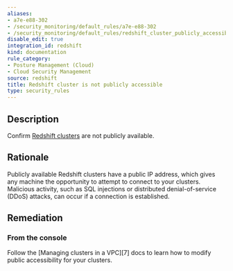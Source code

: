 ```yaml
---
aliases:
- a7e-e88-302
- /security_monitoring/default_rules/a7e-e88-302
- /security_monitoring/default_rules/redshift_cluster_publicly_accessible
disable_edit: true
integration_id: redshift
kind: documentation
rule_category:
- Posture Management (Cloud)
- Cloud Security Management
source: redshift
title: Redshift cluster is not publicly accessible
type: security_rules
---
```


## Description

Confirm [Redshift clusters][1] are not publicly available.

## Rationale

Publicly available Redshift clusters have a public IP address, which gives any machine the opportunity to attempt to connect to your clusters. Malicious activity, such as SQL injections or distributed denial-of-service (DDoS) attacks, can occur if a connection is established.

## Remediation

### From the console

Follow the [Managing clusters in a VPC][7] docs to learn how to modify public accessibility for your clusters.

[1]: https://docs.aws.amazon.com/redshift/latest/mgmt/working-with-clusters.html
[2]: https://docs.aws.amazon.com/redshift/latest/mgmt/managing-clusters-console.html#modify-cluster
[3]: https://docs.aws.amazon.com/redshift/latest/mgmt/managing-clusters-vpc.html
